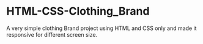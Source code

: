 # HTML-CSS-Clothing_Brand
A very simple clothing Brand project using HTML and CSS only and made it responsive for different screen size.
